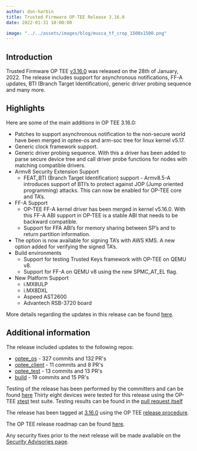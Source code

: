```yaml
---
author: don-harbin
title: Trusted Firmware OP-TEE Release 3.16.0
date: 2022-01-31 10:00:00

image: "../../assets/images/blog/musca_tf_crop_1500x1500.png"
---
```


## Introduction

Trusted Firmware OP TEE [v3.16.0](https://github.com/OP-TEE/optee_os/blob/master/CHANGELOG.md) was released on the 28th of January, 2022. The release includes support for asynchronous notifications, FF-A updates, BTI (Branch Target Identification), generic driver probing sequence and many more.

## Highlights

Here are some of the main additions in OP TEE 3.16.0:

- Patches to support asynchronous notification to the non-secure world have been merged in optee-os and arm-soc tree for linux kernel v5.17.
- Generic clock framework support.
- Generic driver probing sequence. With this a driver has been added to parse secure device tree and call driver probe functions for nodes with matching compatible drivers.
- Armv8 Security Extension Support
  - FEAT_BTI (Branch Target Identification) support - Armv8.5-A introduces support of BTI’s to protect against JOP (Jump oriented programming) attacks. This can now be enabled for OP-TEE core and TA’s.
- FF-A Support
  - OP-TEE FF-A kernel driver has been merged in kernel v5.16.0. With this FF-A ABI support in OP-TEE is a stable ABI that needs to be backward compatible.
  - Support for FFA ABI’s for memory sharing between SP’s and to return partition information.
- The option is now available for signing TA’s with AWS KMS. A new option added for verifying the signed TA’s.
- Build environments
  - Support for testing Trusted Keys framework with OP-TEE on QEMU v8.
  - Support for FF-A on QEMU v8 using the new SPMC_AT_EL flag.
- New Platform Support
  - i.MX8ULP
  - i.MX8DXL
  - Aspeed AST2600
  - Advantech RSB-3720 board

More details regarding the updates in this release can be found [here](https://github.com/OP-TEE/optee_os/blob/master/CHANGELOG.md).

## Additional information

The release included updates to the following repos:

- [optee_os](https://optee.readthedocs.io/en/latest/building/gits/optee_os.html#optee-os) - 327 commits and 132 PR's
- [optee_client](https://optee.readthedocs.io/en/latest/building/gits/optee_client.html#optee-client) - 11 commits and 8 PR's
- [optee_test](https://optee.readthedocs.io/en/latest/building/gits/optee_test.html#optee-test) - 13 commits and 13 PR's
- [build](https://optee.readthedocs.io/en/latest/building/gits/build.html#build) - 19 commits and 15 PR's

Testing of the release has been performed by the committers and can be found [here](https://github.com/OP-TEE/optee_os/pull/5094/commits/c73f274f1ecacd7553e7ec4e56fcd1c343edc566)
Thirty eight devices were tested for this release using the OP-TEE [xtest](https://optee.readthedocs.io/en/latest/building/gits/optee_test.html) test suite. Testing results can be found in the [pull request itself](https://github.com/OP-TEE/optee_os/pull/5094)

The release has been tagged at [3.16.0](https://github.com/OP-TEE/optee_os/releases/tag/3.16.0) using the OP TEE [release procedure](https://optee.readthedocs.io/en/latest/general/releases.html#release-procedure).

The OP TEE release roadmap can be found [here](https://optee.readthedocs.io/en/latest/general/releases.html).

Any security fixes prior to the next release will be made available on the [Security Advisories page](https://github.com/OP-TEE/optee_os/security/advisories?state=published).
